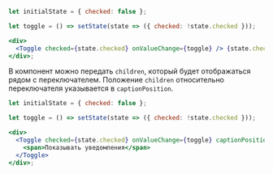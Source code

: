 ```jsx harmony
let initialState = { checked: false };

let toggle = () => setState(state => ({ checked: !state.checked }));

<div>
  <Toggle checked={state.checked} onValueChange={toggle} /> {state.checked ? 'On' : 'Off'}
</div>;
```

В компонент можно передать `children`, который будет отображаться рядом с переключателем.
Положение `children` относительно переключателя указывается в `captionPosition`.

```jsx harmony
let initialState = { checked: false };

let toggle = () => setState(state => ({ checked: !state.checked }));

<div>
  <Toggle checked={state.checked} onValueChange={toggle} captionPosition="left">
    <span>Показывать уведомления</span>
  </Toggle>
</div>;
```
